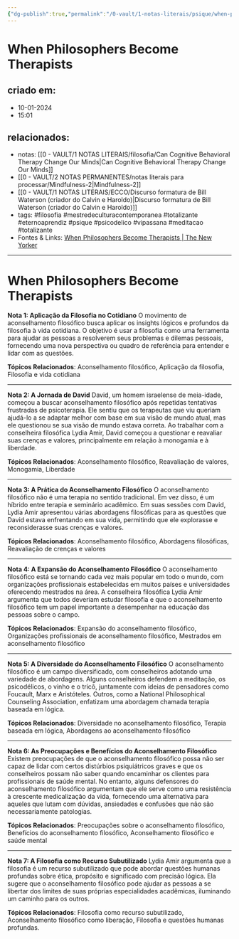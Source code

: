 ```yaml
---
{"dg-publish":true,"permalink":"/0-vault/1-notas-literais/psique/when-philosophers-become-therapists/","tags":["filosofia","mestredeculturacontemporanea","totalizante","eternoaprendiz","psique","psicodelico","vipassana","meditacao"],"dgHomeLink":true,"dgShowLocalGraph":true,"dgShowFileTree":true,"dgEnableSearch":true,"noteIcon":""}
---
```


# When Philosophers Become Therapists

## criado em: 
- 10-01-2024
- 15:01
## relacionados:
- notas: [[0 - VAULT/1 NOTAS LITERAIS/filosofia/Can Cognitive Behavioral Therapy Change Our Minds\|Can Cognitive Behavioral Therapy Change Our Minds]] 
- [[0 - VAULT/2 NOTAS PERMANENTES/notas literais para processar/Mindfulness-2\|Mindfulness-2]] 
- [[0 - VAULT/1 NOTAS LITERAIS/ECCO/Discurso formatura de Bill Waterson (criador do Calvin e Haroldo)\|Discurso formatura de Bill Waterson (criador do Calvin e Haroldo)]]
- tags: #filosofia #mestredeculturacontemporanea #totalizante #eternoaprendiz #psique #psicodelico #vipassana #meditacao #totalizante
- Fontes & Links: [When Philosophers Become Therapists | The New Yorker](https://www.newyorker.com/culture/annals-of-inquiry/when-philosophers-become-therapists)
---
# When Philosophers Become Therapists

**Nota 1: Aplicação da Filosofia no Cotidiano**
O movimento de aconselhamento filosófico busca aplicar os insights lógicos e profundos da filosofia à vida cotidiana. O objetivo é usar a filosofia como uma ferramenta para ajudar as pessoas a resolverem seus problemas e dilemas pessoais, fornecendo uma nova perspectiva ou quadro de referência para entender e lidar com as questões.

**Tópicos Relacionados**: 
Aconselhamento filosófico, Aplicação da filosofia, Filosofia e vida cotidiana

---

**Nota 2: A Jornada de David**
David, um homem israelense de meia-idade, começou a buscar aconselhamento filosófico após repetidas tentativas frustradas de psicoterapia. Ele sentiu que os terapeutas que viu queriam ajudá-lo a se adaptar melhor com base em sua visão de mundo atual, mas ele questionou se sua visão de mundo estava correta. Ao trabalhar com a conselheira filosófica Lydia Amir, David começou a questionar e reavaliar suas crenças e valores, principalmente em relação à monogamia e à liberdade.

**Tópicos Relacionados**: 
Aconselhamento filosófico, Reavaliação de valores, Monogamia, Liberdade

---

**Nota 3: A Prática do Aconselhamento Filosófico**
O aconselhamento filosófico não é uma terapia no sentido tradicional. Em vez disso, é um híbrido entre terapia e seminário acadêmico. Em suas sessões com David, Lydia Amir apresentou várias abordagens filosóficas para as questões que David estava enfrentando em sua vida, permitindo que ele explorasse e reconsiderasse suas crenças e valores.

**Tópicos Relacionados**: 
Aconselhamento filosófico, Abordagens filosóficas, Reavaliação de crenças e valores

---

**Nota 4: A Expansão do Aconselhamento Filosófico**
O aconselhamento filosófico está se tornando cada vez mais popular em todo o mundo, com organizações profissionais estabelecidas em muitos países e universidades oferecendo mestrados na área. A conselheira filosófica Lydia Amir argumenta que todos deveriam estudar filosofia e que o aconselhamento filosófico tem um papel importante a desempenhar na educação das pessoas sobre o campo.

**Tópicos Relacionados**: 
Expansão do aconselhamento filosófico, Organizações profissionais de aconselhamento filosófico, Mestrados em aconselhamento filosófico

---

**Nota 5: A Diversidade do Aconselhamento Filosófico**
O aconselhamento filosófico é um campo diversificado, com conselheiros adotando uma variedade de abordagens. Alguns conselheiros defendem a meditação, os psicodélicos, o vinho e o tricô, juntamente com ideias de pensadores como Foucault, Marx e Aristóteles. Outros, como a National Philosophical Counseling Association, enfatizam uma abordagem chamada terapia baseada em lógica.

**Tópicos Relacionados**: 
Diversidade no aconselhamento filosófico, Terapia baseada em lógica, Abordagens ao aconselhamento filosófico

---

**Nota 6: As Preocupações e Benefícios do Aconselhamento Filosófico**
Existem preocupações de que o aconselhamento filosófico possa não ser capaz de lidar com certos distúrbios psiquiátricos graves e que os conselheiros possam não saber quando encaminhar os clientes para profissionais de saúde mental. No entanto, alguns defensores do aconselhamento filosófico argumentam que ele serve como uma resistência à crescente medicalização da vida, fornecendo uma alternativa para aqueles que lutam com dúvidas, ansiedades e confusões que não são necessariamente patologias.

**Tópicos Relacionados**: 
Preocupações sobre o aconselhamento filosófico, Benefícios do aconselhamento filosófico, Aconselhamento filosófico e saúde mental

---

**Nota 7: A Filosofia como Recurso Subutilizado**
Lydia Amir argumenta que a filosofia é um recurso subutilizado que pode abordar questões humanas profundas sobre ética, propósito e significado com precisão lógica. Ela sugere que o aconselhamento filosófico pode ajudar as pessoas a se libertar dos limites de suas próprias especialidades acadêmicas, iluminando um caminho para os outros.

**Tópicos Relacionados**: 
Filosofia como recurso subutilizado, Aconselhamento filosófico como liberação, Filosofia e questões humanas profundas.
